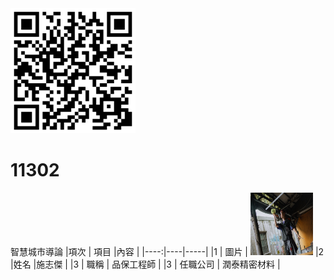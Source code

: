 <img src="exported_qrcode_image_600 (1).png" width="200" height="200">

# 11302
智慧城市導論
|項次 | 項目 |內容 |
|----:|----|-----|
|1 | 圖片 | <img src="S__21782542.jpg" width="100" Height="100" />
|2 |姓名 |施志傑 |
|3 | 職稱 | 品保工程師 |
|3 | 任職公司 | 潤泰精密材料 |
